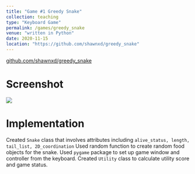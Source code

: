 ```yaml
---
title: "Game #1 Greedy Snake"
collection: teaching
type: "Keyboard Game"
permalink: /games/greedy_snake
venue: "written in Python"
date: 2020-11-15
location: "https://github.com/shawnxd/greedy_snake"
---
```


[github.com/shawnxd/greedy_snake](https://github.com/shawnxd/greedy_snake)

Screenshot
======
<img src='/images/blog/blog_2020_11_22.png'>

Implementation
======
Created `Snake` class that involves attributes including `alive_status, length, tail_list, 2D_coordination` Used random function to create random food objects for the snake. Used `pygame` package to set up game window and controller from the keyboard. Created `Utility` class to calculate utility score and game status.  